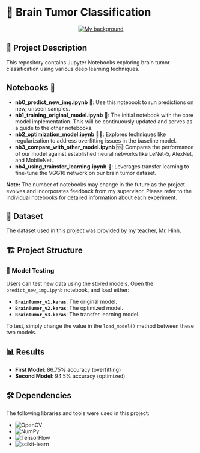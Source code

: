# 🧠 Brain Tumor Classification

<div align="center">
<a href="https://raw.githubusercontent.com/quang2719/Brain-Tumor-Classification/main/IMG_readme_file/new_background_icon.ico" target="_blank">
<img src="https://raw.githubusercontent.com/quang2719/Brain-Tumor-Classification/main/IMG_readme_file/new_background_icon.ico" alt="My background" style="max-width: 300px;">
</a>
</div>

## 📝 Project Description

This repository contains Jupyter Notebooks exploring brain tumor classification using various deep learning techniques.

## Notebooks 📓

* **nb0_predict_new_img.ipynb** 🚀: Use this notebook to run predictions on new, unseen samples.
* **nb1_training_original_model.ipynb** 🥇: The initial notebook with the core model implementation. This will be continuously updated and serves as a guide to the other notebooks.
* **nb2_optimization_model.ipynb** 🏋️‍♀️: Explores techniques like regularization to address overfitting issues in the baseline model.
* **nb3_compare_with_other_model.ipynb** 🆚: Compares the performance of our model against established neural networks like LeNet-5, AlexNet, and MobileNet.
* **nb4_using_trainsfer_learning.ipynb** 🔄: Leverages transfer learning to fine-tune the VGG16 network on our brain tumor dataset.

**Note:** The number of notebooks may change in the future as the project evolves and incorporates feedback from my supervisor. Please refer to the individual notebooks for detailed information about each experiment.

## 📁 Dataset

The dataset used in this project was provided by my teacher, Mr. Hinh.

## 🏗️ Project Structure

### 🧪 Model Testing

Users can test new data using the stored models. Open the `predict_new_img.ipynb` notebook, and load either:

- **`BrainTumor_v1.keras`**: The original model.
- **`BrainTumor_v2.keras`**: The optimized model.
- **`BrainTumor_v3.keras`**: The transfer learning model.

To test, simply change the value in the `load_model()` method between these two models.

## 📊 Results

* **First Model**: 86.75% accuracy (overfitting)
* **Second Model**: 94.5% accuracy (optimized)

## 🛠️ Dependencies

The following libraries and tools were used in this project:

* ![OpenCV](https://upload.wikimedia.org/wikipedia/commons/3/32/OpenCV_Logo_with_text_svg_version.svg)
* ![NumPy](https://upload.wikimedia.org/wikipedia/commons/3/31/NumPy_logo_2020.svg)
* ![TensorFlow](https://upload.wikimedia.org/wikipedia/commons/2/2d/Tensorflow_logo.svg)
* ![scikit-learn](https://upload.wikimedia.org/wikipedia/commons/0/05/Scikit_learn_logo_small.svg)
